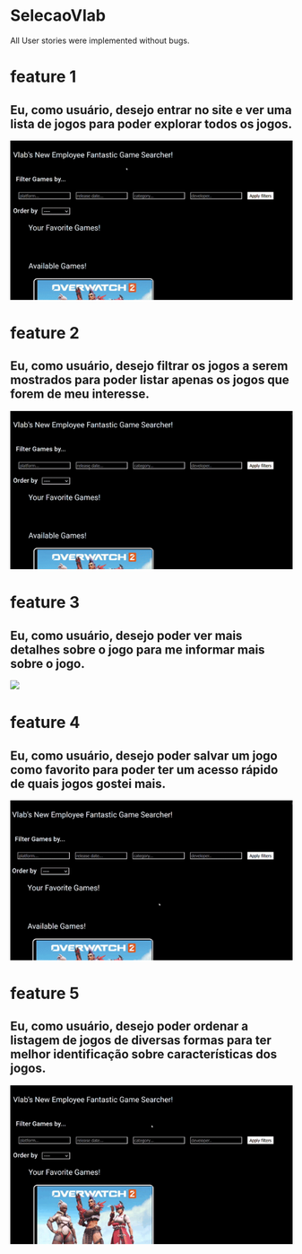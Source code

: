 # SelecaoVlab

All User stories were implemented without bugs.

# feature 1

## Eu, como usuário, desejo entrar no site e ver uma lista de jogos para poder explorar todos os jogos.

![](https://github.com/gabriel-ferreira-da-silva/FreeGameSearcher/blob/main/videos/feat1.gif)

# feature 2

## Eu, como usuário, desejo filtrar os jogos a serem mostrados para poder listar apenas os jogos que forem de meu interesse.



![](https://github.com/gabriel-ferreira-da-silva/FreeGameSearcher/blob/main/videos/feat2.gif)

# feature 3

## Eu, como usuário, desejo poder ver mais detalhes sobre o jogo para me informar mais sobre o jogo.



![](https://github.com/gabriel-ferreira-da-silva/FreeGameSearcher/blob/main/videos/feat3.gif)

# feature 4

## Eu, como usuário, desejo poder salvar um jogo como favorito para poder ter um acesso rápido de quais jogos gostei mais.

![](https://github.com/gabriel-ferreira-da-silva/FreeGameSearcher/blob/main/videos/feat4.gif)

# feature 5

## Eu, como usuário, desejo poder ordenar a listagem de jogos de diversas formas para ter melhor identificação sobre características dos jogos.



![](https://github.com/gabriel-ferreira-da-silva/FreeGameSearcher/blob/main/videos/feat5.gif)
